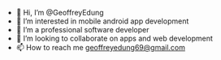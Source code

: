 - 👋 Hi, I’m @GeoffreyEdung
- 👀 I’m interested in mobile android app development
- 🌱 I’m a professional software developer
- 💞️ I’m looking to collaborate on apps and web development
- 📫 How to reach me geoffreyedung69@gmail.com

<!---
Karleedicsean/Karleedicsean is a ✨ special ✨ repository because its `README.md` (this file) appears on your GitHub profile.
You can click the Preview link to take a look at your changes.
--->
